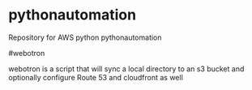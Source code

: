 # pythonautomation
Repository for AWS python pythonautomation


#webotron

webotron is a script that will sync a local directory to an s3 bucket and optionally configure Route 53 and cloudfront as well

